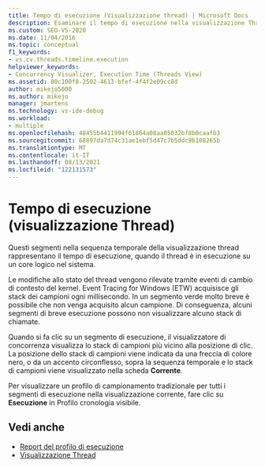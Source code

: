 ```yaml
---
title: Tempo di esecuzione (Visualizzazione thread) | Microsoft Docs
description: Esaminare il tempo di esecuzione nella visualizzazione Thread del visualizzatore di concorrenza. Il tempo di esecuzione è rappresentato da segmenti che indicano quando un thread funziona attivamente su un core logico.
ms.custom: SEO-VS-2020
ms.date: 11/04/2016
ms.topic: conceptual
f1_keywords:
- vs.cv.threads.timeline.execution
helpviewer_keywords:
- Concurrency Visualizer, Execution Time (Threads View)
ms.assetid: 80c100f8-2502-4613-bfef-4f4f2e09cc8d
author: mikejo5000
ms.author: mikejo
manager: jmartens
ms.technology: vs-ide-debug
ms.workload:
- multiple
ms.openlocfilehash: 48455b4411994f61864a08aa05032bf8b0caafb3
ms.sourcegitcommit: 68897da7d74c31ae1ebf5d47c7b5ddc9b108265b
ms.translationtype: MT
ms.contentlocale: it-IT
ms.lasthandoff: 08/13/2021
ms.locfileid: "122131573"
---
```

# <a name="execution-time-threads-view"></a>Tempo di esecuzione (visualizzazione Thread)
Questi segmenti nella sequenza temporale della visualizzazione thread rappresentano il tempo di esecuzione, quando il thread è in esecuzione su un core logico nel sistema.

 Le modifiche allo stato del thread vengono rilevate tramite eventi di cambio di contesto del kernel. Event Tracing for Windows (ETW) acquisisce gli stack dei campioni ogni millisecondo. In un segmento verde molto breve è possibile che non venga acquisito alcun campione. Di conseguenza, alcuni segmenti di breve esecuzione possono non visualizzare alcuno stack di chiamate.

 Quando si fa clic su un segmento di esecuzione, il visualizzatore di concorrenza visualizza lo stack di campioni più vicino alla posizione di clic. La posizione dello stack di campioni viene indicata da una freccia di colore nero, o da un accento circonflesso, sopra la sequenza temporale e lo stack di campioni viene visualizzato nella scheda **Corrente**.

 Per visualizzare un profilo di campionamento tradizionale per tutti i segmenti di esecuzione nella visualizzazione corrente, fare clic su **Esecuzione** in Profilo cronologia visibile.

## <a name="see-also"></a>Vedi anche
- [Report del profilo di esecuzione](../profiling/execution-profile-report.md)
- [Visualizzazione Thread](../profiling/threads-view-parallel-performance.md)